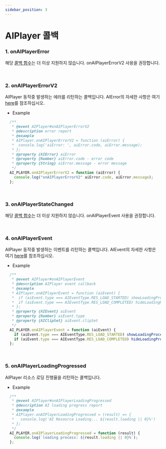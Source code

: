 ```yaml
---
sidebar_position: 3
---
```


# AIPlayer 콜백

### 1. onAIPlayerError

해당 [콜백 함수](https://docs.deepbrain.io/ko/1.3.x/aihuman/web-sdk/apis/aiplayer-callback)는 더 이상 지원하지 않습니다.
onAIPlayerErrorV2 사용을 권장합니다.


<br/>

### 2. onAIPlayerErrorV2

AIPlayer 동작중 발생하는 에러를 리턴하는 콜백입니다. AIError의 자세한 사항은 여기 [here](../apis/aiplayer-data.md)를 참조하십시오. 

- Example

```javascript
  /**
   * @event AIPlayer#onAIPlayerErrorV2
   * @description error report
   * @example
   * AIPlayer.onAIPlayerErrorV2 = function (aiError) {
   *  console.log('aiError: ', aiError.code, aiError.message);
   * };
   * @property {AIError} aiError 
   * @property {Number} aiError.code - error code 
   * @property {String} aiError.message - error message
   */
  AI_PLAYER.onAIPlayerErrorV2 = function (aiError) {
    console.log("onAIPlayerErrorV2" aiError.code, aiError.message);
  };
```


<br/>

### 3. onAIPlayerStateChanged

해당 [콜백 함수](https://docs.deepbrain.io/ko/1.3.x/aihuman/web-sdk/apis/aiplayer-callback)는 더 이상 지원하지 않습니다.
onAIPlayerEvent 사용을 권장합니다.


<br/>

### 4. onAIPlayerEvent

AIPlayer 동작중 발생하는 이벤트를 리턴하는 콜백입니다. AIEvent의 자세한 사항은 여기 [here](../apis/aiplayer-data.md)를 참조하십시오. 

- Example

```javascript
  /**
   * @event AIPlayer#onAIPlayerEvent
   * @description AIPlayer event callback 
   * @example
   * AIPlayer.onAIPlayerEvent = function (aiEvent) {
   *  if (aiEvent.type === AIEventType.RES_LOAD_STARTED) showLoadingProcess();
   *  if (aiEvent.type === AIEventType.RES_LOAD_COMPLETED) hideLoadingProcess();
   * };
   * @property {AIEvent} aiEvent
   * @property {Number} aiEvent.type 
   * @property {AIClipSet} aiEvent.clipSet
   */
  AI_PLAYER.onAIPlayerEvent = function (aiEvent) {
    if (aiEvent.type === AIEventType.RES_LOAD_STARTED) showLoadingProcess();
    if (aiEvent.type === AIEventType.RES_LOAD_COMPLETED) hideLoadingProcess();
  };
```


<br/>

### 5. onAIPlayerLoadingProgressed

AIPlayer 리소스 로딩 진행율을 리턴하는 콜백입니다.

- Example

```javascript
  /**
   * @event AIPlayer#onAIPlayerLoadingProgressed
   * @description AI loading progress report 
   * @example
   * AIPlayer.onAIPlayerLoadingProgressed = (result) => {
   *   console.log('AI Resource Loading... ${result.loading || 0}%')
   * };
   */
  AI_PLAYER.onAIPlayerLoadingProgressed = function (result) {
    console.log(`loading process: ${result.loading || 0}%`);
  };
```
